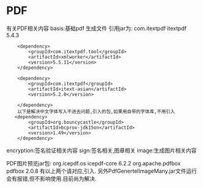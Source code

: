 # PDF
有关PDF相关内容
basis:基础pdf 生成文件
引用jar为:
        <dependency>
            <groupId>com.itextpdf</groupId>
            <artifactId>itextpdf</artifactId>
            <version>5.4.3</version>
        </dependency>
  
        <dependency>
            <groupId>com.itextpdf.tool</groupId>
            <artifactId>xmlworker</artifactId>
            <version>5.5.11</version>
        </dependency>
        
        <dependency>
            <groupId>com.itextpdf</groupId>
            <artifactId>itext-asian</artifactId>
            <version>5.2.0</version>

        </dependency>
        以下是解决中文字体写入不进去问题,引入的包,如果用自带的字体库,不用引入
       <dependency>
            <groupId>org.bouncycastle</groupId>
            <artifactId>bcprov-jdk15on</artifactId>
            <version>1.49</version>
        </dependency>
        
encryption:签名验证相关内容
sign:签名相关,图章相关
image:生成图片相关内容


PDF图片预览jar包:
<dependency>
            <groupId>org.icepdf.os</groupId>
            <artifactId>icepdf-core</artifactId>
            <version>6.2.2</version>
        </dependency>
        <!--pdf文件转图片-->
        <!-- https://mvnrepository.com/artifact/org.apache.pdfbox/pdfbox -->
        <dependency>
            <groupId>org.apache.pdfbox</groupId>
            <artifactId>pdfbox</artifactId>
            <version>2.0.8</version>
        </dependency>
有以上两个请对应,引入.
另外PdfGenertelImageMany.jar文件运行会有报错,但不影响使用.目前尚为解决.
        
        
